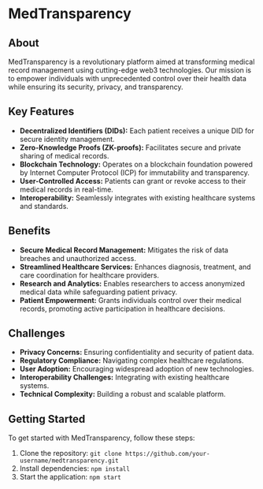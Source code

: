 
# MedTransparency

## About

MedTransparency is a revolutionary platform aimed at transforming medical record management using cutting-edge web3 technologies. Our mission is to empower individuals with unprecedented control over their health data while ensuring its security, privacy, and transparency.

## Key Features

- **Decentralized Identifiers (DIDs):** Each patient receives a unique DID for secure identity management.
- **Zero-Knowledge Proofs (ZK-proofs):** Facilitates secure and private sharing of medical records.
- **Blockchain Technology:** Operates on a blockchain foundation powered by Internet Computer Protocol (ICP) for immutability and transparency.
- **User-Controlled Access:** Patients can grant or revoke access to their medical records in real-time.
- **Interoperability:** Seamlessly integrates with existing healthcare systems and standards.

## Benefits

- **Secure Medical Record Management:** Mitigates the risk of data breaches and unauthorized access.
- **Streamlined Healthcare Services:** Enhances diagnosis, treatment, and care coordination for healthcare providers.
- **Research and Analytics:** Enables researchers to access anonymized medical data while safeguarding patient privacy.
- **Patient Empowerment:** Grants individuals control over their medical records, promoting active participation in healthcare decisions.

## Challenges

- **Privacy Concerns:** Ensuring confidentiality and security of patient data.
- **Regulatory Compliance:** Navigating complex healthcare regulations.
- **User Adoption:** Encouraging widespread adoption of new technologies.
- **Interoperability Challenges:** Integrating with existing healthcare systems.
- **Technical Complexity:** Building a robust and scalable platform.

## Getting Started

To get started with MedTransparency, follow these steps:

1. Clone the repository: `git clone https://github.com/your-username/medtransparency.git`
2. Install dependencies: `npm install`
3. Start the application: `npm start`
